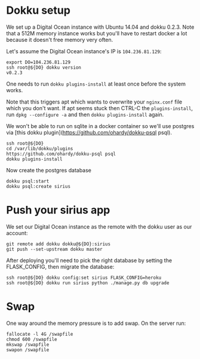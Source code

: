 # Dokku setup

We set up a Digital Ocean instance with Ubuntu 14.04 and dokku
0.2.3. Note that a 512M memory instance works but you'll have to
restart docker a lot because it doesn't free memory very often.

Let's assume the Digital Ocean instance's IP is `104.236.81.129`:

```
export DO=104.236.81.129
ssh root@${DO} dokku version
v0.2.3
```

One needs to run `dokku plugins-install` at least once before the
system works.

Note that this triggers apt which wants to overwrite your `nginx.conf`
file which you don't want. If apt seems stuck then CTRL-C the
`plugins-install`, run `dpkg --configure -a` and then `dokku
plugins-install` again.

We won't be able to run on sqlite in a docker container so we'll use
postgres via
[this dokku plugin](https://github.com/ohardy/dokku-psql psql).

```
ssh root@${DO}
cd /var/lib/dokku/plugins
https://github.com/ohardy/dokku-psql psql
dokku plugins-install
```

Now create the postgres database

```
dokku psql:start
dokku psql:create sirius
```


# Push your sirius app

We set our Digital Ocean instance as the remote with the dokku user as
our account:

```
git remote add dokku dokku@${DO}:sirius
git push --set-upstream dokku master
```

After deploying you'll need to pick the right database by setting the
FLASK_CONFIG, then migrate the database:

```
ssh root@${DO} dokku config:set sirius FLASK_CONFIG=heroku
ssh root@${DO} dokku run sirius python ./manage.py db upgrade
```


# Swap

One way around the memory pressure is to add swap. On the server run:

```
fallocate -l 4G /swapfile
chmod 600 /swapfile
mkswap /swapfile
swapon /swapfile
```
